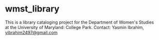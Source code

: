 # wmst_library
This is a library cataloging project for the Department of Women's Studies at the University of Maryland: College Park.
Contact: Yasmin Ibrahim, yibrahim2497@gmail.com

